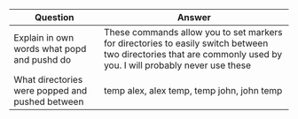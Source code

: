 |Question|Answer|
|---|---|
|Explain in own words what popd and pushd do|These commands allow you to set markers for directories to easily switch between two directories that are commonly used by you. I will probably never use these|
|What directories were popped and pushed between|temp alex, alex temp, temp john, john temp
